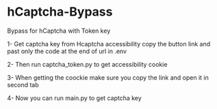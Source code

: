 # hCaptcha-Bypass
Bypass for hCaptcha with Token key

1- Get captcha key from Hcaptcha accessibility copy the button link and past only the code at the end of url in .env

2- Then run captcha_token.py to get accessibility cookie

3- When getting the coockie make sure you copy the link and open it in second tab

4- Now you can run main.py to get captcha key
